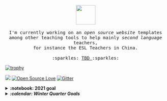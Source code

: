 <p align="center">
  <img src="https://user-images.githubusercontent.com/5679180/79618120-0daffb80-80be-11ea-819e-d2b0fa904d07.gif" width="61px">
  <br><br>
  
  
  <samp>
   I'm currently working on an <em> open source website </em> templates
   <br> among other teaching tools to help mainly <i> second language </i> teachers, 
   <br> for instance the ESL Teachers in China. 
   <br><br>  
   :sparkles: <a href="#"> TBD </a> :sparkles:
  </samp>
</p>


 [![trophy](https://github-profile-trophy.vercel.app/?username=teiResa&theme=darkhub&margin-w=20&no-frame=true)](https://github.com/ryo-ma/github-profile-trophy)

![](https://visitor-badge.laobi.icu/badge?page_id=teiResa)
[![Open Source Love](https://badges.frapsoft.com/os/v2/open-source-150x25.png?v=103)](https://github.com/ellerbrock/open-source-badges/)
[![Gitter](https://github.frapsoft.com/social/gitter.png)](https://gitter.im/frapsoft/frapsoft/)



<details>
  <summary><b>:notebook: 2021 goal</b></summary>
  I plan to transfer my site <a href="https://techkeen.wixsite.com/website">TechKeen</a> from WIX to My GitHub <a href="https://teiresa.github.io/"> Page </a>. I plan to keep https://teiresa.github.io/ as the highest in the hiarchy, so <i>TechKeen </i> would really just be like a project, but like a project I treat as it's own thing. 
  </br></br> In the future, I will hopefully buy a domain. Until then, it gets to live here. 
</details>

<details>
  <summary><b><em> :calendar: Winter Quarter Goals </em></b></summary>
  For November through January:
    <ul>
      <li> Commit min 3 days weekly </li>
      <li> Practice HTML5, CSS, JS </li>
      <li> Continue working through FreeCodeCamp's Curriculum </li>
      <li> Complete & practice Java course for Uni prep </li>
      <li> Finally finish SoloLearn & PluralSight Courses </li>
      <li> <i> Experiment with Jekyll for my GH pgs </i> </li>
      <li> Keep working on Arduino Projects </li>
     </ul
 
 </details>

<details>
  <summary><b><em> 💾 Github Stats </em></b></summary>
  
  ![GitHub stats](https://github-readme-stats.vercel.app/api?username=teiResa&hide_title=TRUE&show_icons=true&theme=monokai)
  
  ![Jokes Card](https://readme-jokes.vercel.app/api)
  
   
 </details>
      
  
       
      

<!--
**teiResa/teiResa** is a ✨ _special_ ✨ repository because its `README.md` (this file) appears on your GitHub profile.

Here are some ideas to get you started:

- 🔭 I’m currently working on ...
- 🌱 I’m currently learning ...
- 👯 I’m looking to collaborate on ...
- 🤔 I’m looking for help with ...
- 💬 Ask me about ...
- 📫 How to reach me: ...
- 😄 Pronouns: ...
- ⚡ Fun fact: ...
-->
